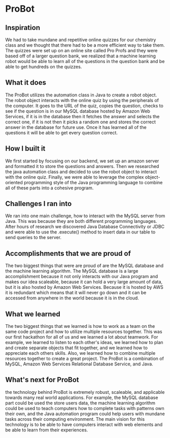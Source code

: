 # ProBot


## Inspiration 

We had to take mundane and repetitive online quizzes for our chemistry class and we thought that there had to be a more efficient way to take them. The quizzes were set up on an online site called Pro Profs and they were based off of a larger question bank, we realized that a machine learning robot would be able to learn all of the questions in the question bank and be able to get hundreds on the quizzes.  

## What it does

The ProBot utilizes the automation class in Java to create a robot object. The robot object interacts with the online quiz by using the peripherals of the computer. It goes to the URL of the quiz, copies the question, checks to see if the question is in our MySQL database hosted by Amazon Web Services, if it is in the database then it fetches the answer and selects the correct one, if it is not then it picks a random one and stores the correct answer in the database for future use. Once it has learned all of the questions it will be able to get every question correct. 

## How I built it

We first started by focusing on our backend, we set up an amazon server and formatted it to store the questions and answers. Then we researched the java automation class and decided to use the robot object to interact with the online quiz. Finally, we were able to leverage the complex object-oriented programming style of the Java programming  language to combine all of these parts into a cohesive program.

## Challenges I ran into

We ran into one main challenge, how to interact with the MySQL server from Java. This was because they are both different programming languages. After hours of research we discovered Java Database Connectivity or JDBC and were able to use the .execute() method to insert data in our table to send queries to the server.

## Accomplishments that we are proud of

The two biggest things that were are proud of are the MySQL database and the machine learning algorithm. The MySQL database is a large accomplishment because it not only interacts with our Java program and makes our idea scaleable, because it can hold a very large amount of data, but it is also hosted by Amazon Web Services. Because it is hosted by AWS it is redundant which means that it will never go down and it can be accessed from anywhere in the world because it is in the cloud. 

## What we learned

The two biggest things that we learned is how to work as a team on the same code project and how to utilize multiple resources together. This was our first hackathon for all of us and we learned a lot about teamwork. For example, we learned to listen to each other's ideas, we learned how to plan and create separate objects that fit together, and we learned how to appreciate each others skills. Also, we learned how to combine multiple resources together to create a great project. The ProBot is a combination of MySQL, Amazon Web Services Relational Database Service, and Java.

## What's next for ProBot

the technology behind ProBot is extremely robust, scaleable, and applicable towards many real world applications. For example, the MySQL database part could be used the store users data, the machine learning algorithm could be used to teach computers how to complete tasks with patterns own their own, and the Java automation program could help users with mundane tasks across their computing environment. The main vision for this technology is to be able to have computers interact with web elements and be able to learn from their experiences.
